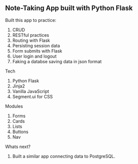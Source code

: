## Note-Taking App built with Python Flask

Built this app to practice:
1. CRUD
2. RESTful practices
3. Routing with Flask
4. Persisting session data
5. Form submits with Flask
6. User login and logout
7. Faking a databse saving data in json format

Tech
1. Python Flask
2. Jinja2
3. Vanilla JavaScript
4. Segment.ui for CSS

Modules
1. Forms
2. Cards
3. Lists
4. Buttons
5. Nav

Whats next?
1. Built a similar app connecting data to PostgreSQL.
